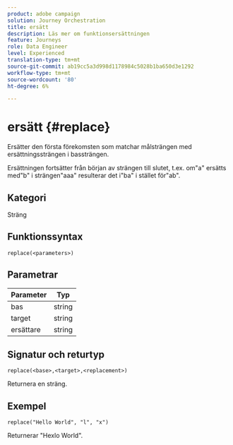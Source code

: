 ```yaml
---
product: adobe campaign
solution: Journey Orchestration
title: ersätt
description: Läs mer om funktionsersättningen
feature: Journeys
role: Data Engineer
level: Experienced
translation-type: tm+mt
source-git-commit: ab19cc5a3d998d1178984c5028b1ba650d3e1292
workflow-type: tm+mt
source-wordcount: '80'
ht-degree: 6%

---
```



# ersätt {#replace}

Ersätter den första förekomsten som matchar målsträngen med ersättningssträngen i bassträngen.

Ersättningen fortsätter från början av strängen till slutet, t.ex. om&quot;a&quot; ersätts med&quot;b&quot; i strängen&quot;aaa&quot; resulterar det i&quot;ba&quot; i stället för&quot;ab&quot;.

## Kategori

Sträng

## Funktionssyntax

`replace(<parameters>)`

## Parametrar

| Parameter | Typ |
|-----------|--------------|
| bas | string |
| target | string |
| ersättare | string |

## Signatur och returtyp

`replace(<base>,<target>,<replacement>)`

Returnera en sträng.

## Exempel

`replace("Hello World", "l", "x")`

Returnerar &quot;Hexlo World&quot;.
